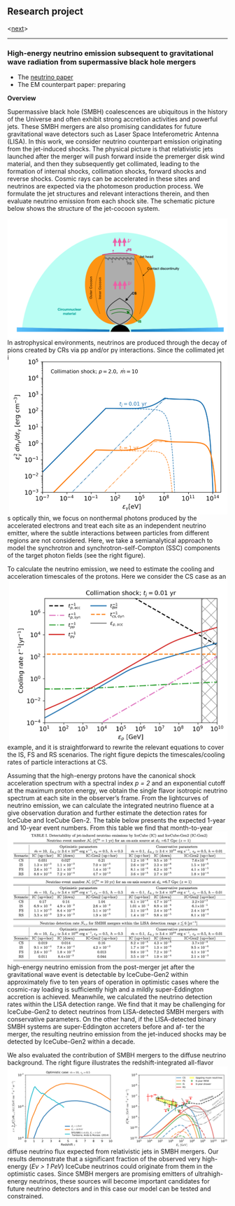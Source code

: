 ## Research project
<[next](https://yuan-cc.github.io/research/projects/complementarity.html)>
<hr>

### High-energy neutrino emission subsequent to gravitational wave radiation from supermassive black hole mergers
* The [neutrino paper](https://arxiv.org/abs/2008.05616)
* The EM counterpart paper: preparing 

**Overview**

Supermassive black hole (SMBH) coalescences are ubiquitous in the history of the Universe and
often exhibit strong accretion activities and powerful jets. These SMBH mergers are also promising candidates for future gravitational wave detectors such as Laser Space Inteferometric Antenna (LISA). In this work, we consider neutrino counterpart emission originating from the jet-induced
shocks. The physical picture is that relativistic jets launched after the merger will push forward
inside the premerger disk wind material, and then they subsequently get collimated, leading to the
formation of internal shocks, collimation shocks, forward shocks and reverse shocks. Cosmic rays can
be accelerated in these sites and neutrinos are expected via the photomeson production process. We
formulate the jet structures and relevant interactions therein, and then evaluate neutrino emission
from each shock site. The schematic picture below shows the structure of the jet-cocoon system.

<img align="right" src="figs/smbh_mergers1.png" alt="drawing" />

In astrophysical environments, neutrinos are produced through the decay of pions created by CRs via pp and/or pγ interactions. 
<img align="right" src="figs/smbh_mergers2.png" alt="drawing" width="500"/>
Since the collimated jet is optically thin, we focus on nonthermal photons produced by the accelerated electrons and treat each site as an independent neutrino emitter, where the subtle interactions between particles from different regions are not considered. Here, we take a semianalytical approach to model the synchrotron and synchrotron-self-Compton (SSC) components of the target photon fields (see the right figure). 

To calculate the neutrino emission, we need to estimate the cooling and acceleration timescales of the protons. 
<img align="right" src="figs/smbh_mergers3.png" alt="drawing" width="500"/>
Here we consider the CS case as an example, and it is straightforward to rewrite the relevant equations to cover the IS, FS and RS scenarios. The right figure depicts the timescales/cooling rates of particle interactions at CS. 

Assuming that the high-energy protons have the canonical shock acceleration spectrum with a spectral index *p = 2* and an exponential cutoff at the maximum proton energy, we obtain the single flavor isotropic neutrino spectrum at each site in the observer’s frame. From the lightcurves of neutrino emission, we can calculate the integrated neutrino fluence at a give observation duration and further estimate the detection rates for IceCube and IceCube Gen-2. The table below presents the expected 1-year and 10-year event numbers.
<img align="right" src="figs/smbh_mergers4.png" alt="drawing" />
From this table we find that month-to-year high-energy neutrino emission from the post-merger jet after the gravitational wave event is detectable by IceCube-Gen2 within approximately five to ten years of operation in optimistic cases where the cosmic-ray loading is sufficiently high and a mildly super-Eddington accretion is achieved. Meanwhile, we calculated the neutrino detection rates within the LISA detection range. We find that it may be challenging for IceCube-Gen2 to detect neutrinos from LISA-detected SMBH mergers
with conservative parameters. On the other
hand, if the LISA-detected binary SMBH systems are
super-Eddington accreters before and af-
ter the merger, the resulting neutrino emission from the
jet-induced shocks may be detected by IceCube-Gen2
within a decade.

We also evaluated the contribution of SMBH mergers to the diffuse neutrino background. 
<img align="right" src="figs/smbh_mergers5.png" alt="drawing" />
The right figure illustrates the redshift-integrated all-flavor diffuse neutrino flux expected from relativistic jets in SMBH mergers. Our results demonstrate that 
a significant fraction of the observed very high-energy (*Eν > 1 PeV*) IceCube neutrinos could originate from them in the optimistic cases. Since SMBH mergers are promising emitters of ultrahigh-energy neutrinos, these sources will become important candidates for future neutrino detectors and in this case our model can be tested and constrained. 


